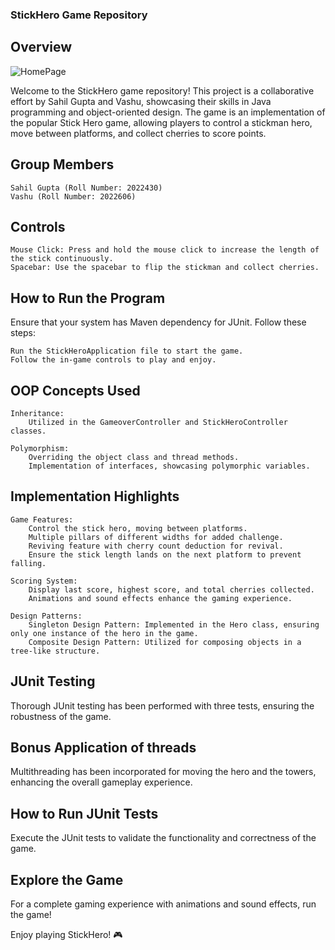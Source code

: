 ### StickHero Game Repository
## Overview
![HomePage](https://github.com/sahilguptasg2017/StickHero-AP-PROJECT/assets/132465692/c9574018-22a1-4bd2-8804-c09c391a483a)

Welcome to the StickHero game repository! This project is a collaborative effort by Sahil Gupta and Vashu, showcasing their skills in Java programming and object-oriented design. The game is an implementation of the popular Stick Hero game, allowing players to control a stickman hero, move between platforms, and collect cherries to score points.
## Group Members

    Sahil Gupta (Roll Number: 2022430)
    Vashu (Roll Number: 2022606)

## Controls

    Mouse Click: Press and hold the mouse click to increase the length of the stick continuously.
    Spacebar: Use the spacebar to flip the stickman and collect cherries.

## How to Run the Program

Ensure that your system has Maven dependency for JUnit. Follow these steps:

    Run the StickHeroApplication file to start the game.
    Follow the in-game controls to play and enjoy.

## OOP Concepts Used

    Inheritance:
        Utilized in the GameoverController and StickHeroController classes.

    Polymorphism:
        Overriding the object class and thread methods.
        Implementation of interfaces, showcasing polymorphic variables.

## Implementation Highlights

    Game Features:
        Control the stick hero, moving between platforms.
        Multiple pillars of different widths for added challenge.
        Reviving feature with cherry count deduction for revival.
        Ensure the stick length lands on the next platform to prevent falling.

    Scoring System:
        Display last score, highest score, and total cherries collected.
        Animations and sound effects enhance the gaming experience.

    Design Patterns:
        Singleton Design Pattern: Implemented in the Hero class, ensuring only one instance of the hero in the game.
        Composite Design Pattern: Utilized for composing objects in a tree-like structure.

## JUnit Testing

Thorough JUnit testing has been performed with three tests, ensuring the robustness of the game.
## Bonus Application of threads

Multithreading has been incorporated for moving the hero and the towers, enhancing the overall gameplay experience.
## How to Run JUnit Tests

Execute the JUnit tests to validate the functionality and correctness of the game.
## Explore the Game

For a complete gaming experience with animations and sound effects, run the game!

Enjoy playing StickHero! 🎮
